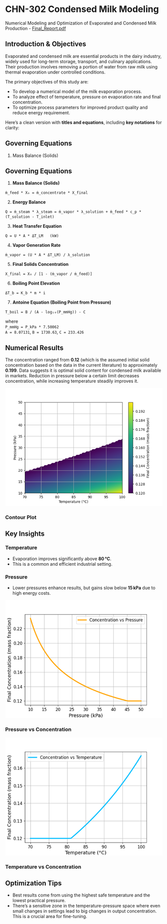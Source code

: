 # CHN-302 Condensed Milk Modeling
Numerical Modeling and Optimization of Evaporated and Condensed Milk Production - [Final_Report.pdf](https://github.com/9bit-Jedi/chn302-cond-milk-modellilng/blob/main/Final%20report.pdf)

## Introduction & Objectives

Evaporated and condensed milk are essential products in the dairy industry, widely used for long-term storage, transport, and culinary applications. Their production involves removing a portion of water from raw milk using thermal evaporation under controlled conditions.

The primary objectives of this study are:

* To develop a numerical model of the milk evaporation process.
* To analyze effect of temperature, pressure on evaporation rate and final concentration.
* To optimize process parameters for improved product quality and reduce energy requirement.

Here’s a clean version with **titles and equations**, including **key notations** for clarity:


## Governing Equations

1. Mass Balance (Solids)

## Governing Equations

1. **Mass Balance (Solids)**  
```
ṁ_feed * X₀ = ṁ_concentrate * X_final
```

2. **Energy Balance**  
```
Q = ṁ_steam * λ_steam = ṁ_vapor * λ_solution + ṁ_feed * c_p * (T_solution - T_inlet)
```

3. **Heat Transfer Equation**  
```
Q = U * A * ΔT_LM   (kW)
```

4. **Vapor Generation Rate**  
```
ṁ_vapor = (U * A * ΔT_LM) / λ_solution
```

5. **Final Solids Concentration**  
```
X_final = X₀ / [1 - (ṁ_vapor / ṁ_feed)]
```

6. **Boiling Point Elevation**  
```
ΔT_b = K_b * m * i
```

7. **Antoine Equation (Boiling Point from Pressure)**  
```
T_boil = B / (A - log₁₀(P_mmHg)) - C
```
where  
`P_mmHg = P_kPa * 7.50062`  
`A = 8.07131`, `B = 1730.63`, `C = 233.426`


## Numerical Results

The concentration ranged from **0.12** (which is the assumed initial solid concentration based on the data in the current literature) to approximately **0.199**. Data suggests it is optimal solid content for condensed milk available in markets. Reduction in pressure below a certain limit decreases concentration, while increasing temperature steadily improves it.

![Grid Contour](plots/conc_grid_contour.png)
### Contour Plot

## Key Insights

### Temperature

* Evaporation improves significantly above **80 °C**.
* This is a common and efficient industrial setting.

### Pressure

* Lower pressures enhance results, but gains slow below **15 kPa** due to high energy costs.

![Pressure Plot](plots/conc_vs_pressure.png)
### Pressure vs Concentration

![Temperature Plot](plots/conc_vs_temp.png)
### Temperature vs Concentration

## Optimization Tips

- Best results come from using the highest safe temperature and the lowest practical pressure.
- There’s a sensitive zone in the temperature-pressure space where even small changes in settings lead to big changes in output concentration. This is a crucial area for
fine-tuning.
